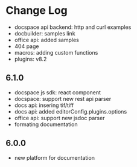 # Change Log

- docspace api backend: http and curl examples
- docbuilder: samples link
- office api: added samples
- 404 page
- macros: adding custom functions
- plugins: v8.2

## 6.1.0
- docspace js sdk: react component
- docspace: support new rest api parser
- docs api: insering tif/tiff
- docs api: added editorConfig.plugins.options
- office api: support new jsdoc parser
- formating documentation

## 6.0.0
- new platform for documentation
